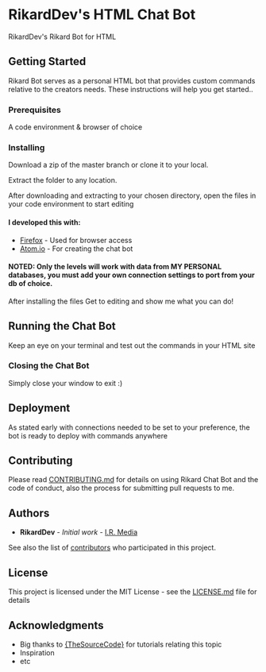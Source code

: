 # RikardDev's HTML Chat Bot

RikardDev's Rikard Bot for HTML

## Getting Started

Rikard Bot serves as a personal HTML bot that provides custom commands relative to the creators needs.
These instructions will help you get started..

### Prerequisites

A code environment & browser of choice


### Installing

Download a zip of the master branch or clone it to your local.

Extract the folder to any location.

After downloading and extracting to your chosen directory, open the files
in your code environment to start editing


#### I developed this with:

* [Firefox](https://www.mozilla.org/en-US/firefox/developer/) - Used for browser access
* [Atom.io](https://atom.io/) - For creating the chat bot


#### NOTED: Only the levels will work with data from MY PERSONAL databases, you must add your own connection settings to port from your db of choice.

After installing the files
Get to editing and show me what you can do!

## Running the Chat Bot

Keep an eye on your terminal and test out the commands in your HTML site


### Closing the Chat Bot

Simply close your window to exit :)

## Deployment

As stated early with connections needed to be set to your preference, the bot is ready to deploy with commands anywhere


## Contributing

Please read [CONTRIBUTING.md](https://gist.github.com/PurpleBooth/b24679402957c63ec426) for details on using Rikard Chat Bot and the code of conduct, also the process for submitting pull requests to me.


## Authors

* **RikardDev** - *Initial work* - [I.R. Media](http://isaiahrobinson.ca/)

See also the list of [contributors](https://github.com/riforik/RikardChatHTML/contributors) who participated in this project.

## License

This project is licensed under the MIT License - see the [LICENSE.md](LICENSE.md) file for details

## Acknowledgments

* Big thanks to [{TheSourceCode}](https://www.youtube.com/channel/UCNXt2MrZaqfIBknamqwzeXA) for tutorials relating this topic
* Inspiration
* etc

